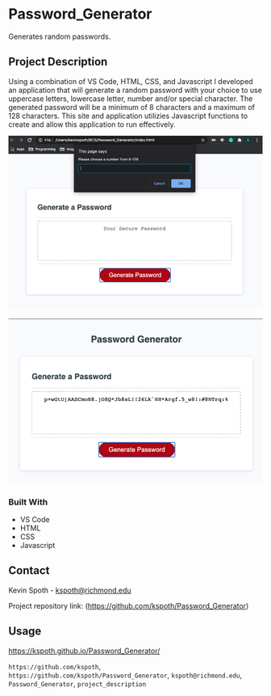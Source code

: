 # Password_Generator

Generates random passwords.

## Project Description

Using a combination of VS Code, HTML, CSS, and Javascript I developed an application that will generate a random password with your choice to use uppercase letters, lowercase letter, number and/or special character. The generated password will be a minimum of 8 characters and a maximum of 128 characters. This site and application utilizies Javascript functions to create and allow this application to run effectively.

![](https://github.com/kspoth/Password_Generator/blob/main/Images/Screen%20Shot%202020-12-07%20at%2010.49.33%20PM.png?raw=true)

![](https://github.com/kspoth/Password_Generator/blob/main/Images/Screen%20Shot%202020-12-07%20at%2010.50.25%20PM.png?raw=true)

### Built With

- VS Code
- HTML
- CSS
- Javascript

<!-- CONTACT -->

## Contact

Kevin Spoth - kspoth@richmond.edu

Project repository link: (https://github.com/kspoth/Password_Generator)

## Usage

https://kspoth.github.io/Password_Generator/

`https://github.com/kspoth`, `https://github.com/kspoth/Password_Generator`, `kspoth@richmond.edu`, `Password_Generator`, `project_description`
